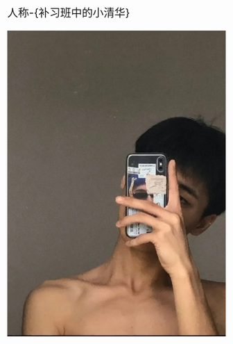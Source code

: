 <html>
 <head>
  <title> 小清华补习班 </title>
  <meta name="generator" content="editplus" />
  <meta name="author" content="" />
  <meta name="keywords" content="" />
  <meta name="description" content="" />
    <style>
.one{font-size:25px;}
 .one:hover{color:#039;}
  </style>
 </head>

 <body>
   <p class="one">人称-{补习班中的小清华}</p>
  <img src="8.jpg"/>
 </body>
</html>

